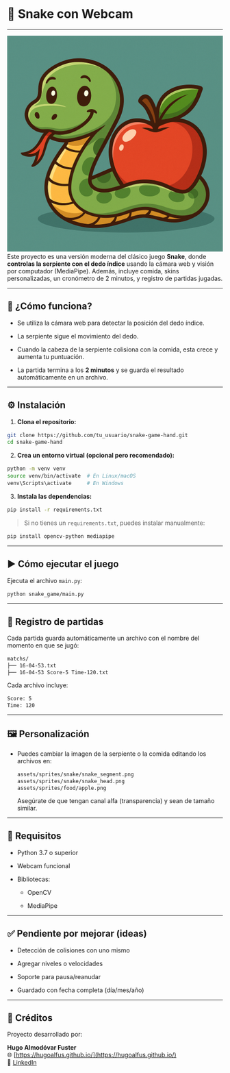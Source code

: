 # 🐍 Snake con Webcam

---

![img.png](assets/static/logo.png)
Este proyecto es una versión moderna del clásico juego **Snake**, donde **controlas la serpiente con el dedo índice** usando la cámara web y visión por computador (MediaPipe). Además, incluye comida, skins personalizadas, un cronómetro de 2 minutos, y registro de partidas jugadas.

---

## 📸 ¿Cómo funciona?

- Se utiliza la cámara web para detectar la posición del dedo índice.
    
- La serpiente sigue el movimiento del dedo.
    
- Cuando la cabeza de la serpiente colisiona con la comida, esta crece y aumenta tu puntuación.
    
- La partida termina a los **2 minutos** y se guarda el resultado automáticamente en un archivo.

---

## ⚙️ Instalación

1. **Clona el repositorio:**
    

```bash
git clone https://github.com/tu_usuario/snake-game-hand.git
cd snake-game-hand
```

2. **Crea un entorno virtual (opcional pero recomendado):**
    

```bash
python -m venv venv
source venv/bin/activate  # En Linux/macOS
venv\Scripts\activate     # En Windows
```

3. **Instala las dependencias:**
    

```bash
pip install -r requirements.txt
```

> Si no tienes un `requirements.txt`, puedes instalar manualmente:

```bash
pip install opencv-python mediapipe
```

---

## ▶️ Cómo ejecutar el juego

Ejecuta el archivo `main.py`:

```bash
python snake_game/main.py
```

---

## 💾 Registro de partidas

Cada partida guarda automáticamente un archivo con el nombre del momento en que se jugó:

```
matchs/
├── 16-04-53.txt
├── 16-04-53 Score-5 Time-120.txt
```

Cada archivo incluye:

```
Score: 5
Time: 120
```

---

## 🖼️ Personalización

- Puedes cambiar la imagen de la serpiente o la comida editando los archivos en:
    
    ```
    assets/sprites/snake/snake_segment.png
    assets/sprites/snake/snake_head.png
    assets/sprites/food/apple.png
    ```
    
    Asegúrate de que tengan canal alfa (transparencia) y sean de tamaño similar.
    

---

## 🧠 Requisitos

- Python 3.7 o superior
    
- Webcam funcional
    
- Bibliotecas:
    
    - OpenCV
        
    - MediaPipe
        

---

## ✅ Pendiente por mejorar (ideas)

- Detección de colisiones con uno mismo
    
- Agregar niveles o velocidades
    
- Soporte para pausa/reanudar
    
- Guardado con fecha completa (día/mes/año)

---
## 🙌 Créditos

Proyecto desarrollado por:

**Hugo Almodóvar Fuster**  
🌐 [https://hugoalfus.github.io/](https://hugoalfus.github.io/)  
🔗 [LinkedIn](https://www.linkedin.com/in/hugoalmodovar/)